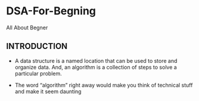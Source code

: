 # DSA-For-Begning
All About Begner
## INTRODUCTION
- A data structure is a named location that can be used to store and organize data. And, an algorithm is a collection of steps to solve a particular problem.

- The word “algorithm” right away would make you think of technical stuff and make it seem daunting
